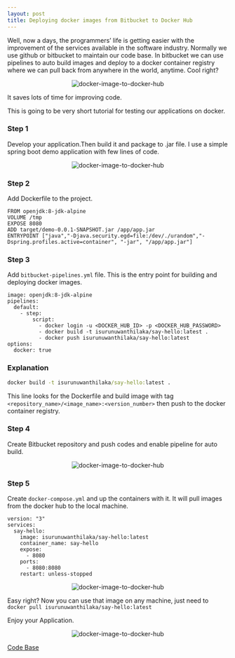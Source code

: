 ```yaml
---
layout: post
title: Deploying docker images from Bitbucket to Docker Hub
---
```


Well, now a days, the programmers’ life is getting easier with the improvement of the services available in the software industry. Normally we use github or bitbucket to maintain our code base. In bitbucket we can use pipelines to auto build images and deploy to a docker container registry where we can pull back from anywhere in the world, anytime. Cool right?

<p align="center">
<img src="{{ site.url }}/assets/img/docker-image-to-docker-hub.png"
     alt="docker-image-to-docker-hub"
     style="float: center;" />
</p>

It saves lots of time for improving code.

This is going to be very short tutorial for testing our applications on docker.

### Step 1

Develop your application.Then build it and package to .jar file.
I use a simple spring boot demo application with few lines of code.

<p align="center">
<img src="{{ site.url }}/assets/img/docker-image-to-docker-hub-1.png"
     alt="docker-image-to-docker-hub"
     style="float: center;" />
</p>

### Step 2

Add Dockerfile to the project.

```docker
FROM openjdk:8-jdk-alpine
VOLUME /tmp
EXPOSE 8080
ADD target/demo-0.0.1-SNAPSHOT.jar /app/app.jar
ENTRYPOINT ["java","-Djava.security.egd=file:/dev/./urandom","-Dspring.profiles.active=container", "-jar", "/app/app.jar"]
```

### Step 3

Add `bitbucket-pipelines.yml` file. This is the entry point for building and deploying docker images.

```docker
image: openjdk:8-jdk-alpine
pipelines:
  default:
    - step:
        script:
          - docker login -u <DOCKER_HUB_ID> -p <DOCKER_HUB_PASSWORD>
          - docker build -t isurunuwanthilaka/say-hello:latest .
          - docker push isurunuwanthilaka/say-hello:latest
options:
  docker: true
```

### Explanation

```cmd
docker build -t isurunuwanthilaka/say-hello:latest .
```

This line looks for the Dockerfile and build image with tag `<repository_name>/<image_name>:<version_number>`
then push to the docker container registry.

### Step 4

Create Bitbucket repository and push codes and enable pipeline for auto build.

<p align="center">
<img src="{{ site.url }}/assets/img/docker-image-to-docker-hub-2.png"
     alt="docker-image-to-docker-hub"
     style="float: center;" />
</p>

### Step 5

Create `docker-compose.yml` and up the containers with it. It will pull images from the docker hub to the local machine.

```docker
version: "3"
services:
  say-hello:
    image: isurunuwanthilaka/say-hello:latest
    container_name: say-hello
    expose:
      - 8080
    ports:
      - 8080:8080
    restart: unless-stopped
```

<p align="center">
<img src="{{ site.url }}/assets/img/docker-image-to-docker-hub-3.png"
     alt="docker-image-to-docker-hub"
     style="float: center;" />
</p>

Easy right? Now you can use that image on any machine, just need to `docker pull isurunuwanthilaka/say-hello:latest`

Enjoy your Application.

<p align="center">
<img src="{{ site.url }}/assets/img/docker-image-to-docker-hub-4.png"
     alt="docker-image-to-docker-hub"
     style="float: center;" />
</p>

[Code Base](https://bitbucket.org/isurunuwanthilaka/say-hello)
